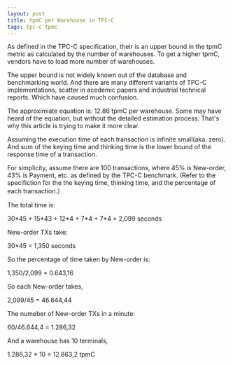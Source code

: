 ```yaml
---
layout: post
title: tpmC per Warehouse in TPC-C
tags: tpc-c tpmc
---
```


As defined in the TPC-C specification, their is an upper bound in the tpmC metric as calculated by the number of warehouses. To get a higher tpmC, vendors have to load more number of warehouses.

The upper bound is not widely known out of the database and benchmarking world. And there are many different variants of TPC-C implementations, scatter in acedemic papers and industrial technical reports. Which have caused much confusion.

The approximiate equation is: 12.86 tpmC per warehouse. Some may have heard of the equation, but without the detailed estimation process. That's why this article is trying to make it more clear.

Assuming the execution time of each transaction is infinite small(aka. zero). And sum of the keying time and thinking time is the lower bound of the response time of a transaction.

For simplicity, assume there are 100 transactions, where 45% is New-order, 43% is Payment, etc. as defined by the TPC-C benchmark. (Refer to the specifiction for the the keying time, thinking time, and the percentage of each transaction.）

The total time is:

30\*45 + 15\*43 + 12\*4 + 7\*4 + 7\*4 = 2,099 seconds

New-order TXs take:

30\*45 = 1,350 seconds

So the percentage of time taken by New-order is:

1,350/2,099 = 0.643,16

So each New-order takes,

2,099/45 = 46.644,44

The numeber of New-order TXs in a minute:

60/46.644,4 = 1.286,32

And a warehouse has 10 terminals,

1.286,32 \* 10 = 12.863,2 tpmC

